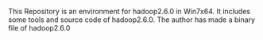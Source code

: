 This Repository is an environment for hadoop2.6.0 in Win7x64. 
It includes some tools and source code of hadoop2.6.0.
The author has made a binary file of hadoop2.6.0
